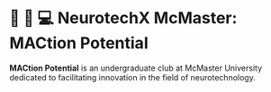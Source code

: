 #  :brain: :microscope: :computer: NeurotechX McMaster: MACtion Potential

**MACtion Potential** is an undergraduate club at McMaster University dedicated to facilitating innovation in the field of neurotechnology.
